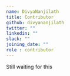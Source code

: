 ```yaml
---
name: DivyaNanjilath
title: Contributor
github: divyananjilath
twitter: ""
linkedin: ""
slack: ""
joining_date: ""
role : contributor
---
```


Still waiting for this
